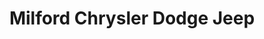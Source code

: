 ---
title: "Milford Chrysler Dodge Jeep"
url: /milford/milford-chrysler-dodge-jeep/
shop: Autohaus
---